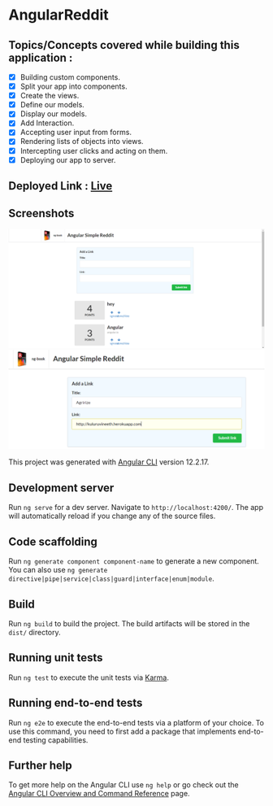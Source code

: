 # AngularReddit

## Topics/Concepts covered while building this application : 
- [x] Building custom components.
- [x] Split your app into components.
- [x] Create the views.
- [x] Define our models.
- [x] Display our models.
- [x] Add Interaction.
- [x] Accepting user input from forms.
- [x] Rendering lists of objects into views.
- [x] Intercepting user clicks and acting on them.
- [x] Deploying our app to server.

## Deployed Link : [Live](https://angular-reddit-bz7eycfdv-kuluruvineeth.vercel.app/)

## Screenshots
![img](https://github.com/kuluruvineeth/AngularGuide/blob/1.angular-reddit/src/screenshots/img.PNG)
![img1](https://github.com/kuluruvineeth/AngularGuide/blob/1.angular-reddit/src/screenshots/img1.PNG)


This project was generated with [Angular CLI](https://github.com/angular/angular-cli) version 12.2.17.

## Development server

Run `ng serve` for a dev server. Navigate to `http://localhost:4200/`. The app will automatically reload if you change any of the source files.

## Code scaffolding

Run `ng generate component component-name` to generate a new component. You can also use `ng generate directive|pipe|service|class|guard|interface|enum|module`.

## Build

Run `ng build` to build the project. The build artifacts will be stored in the `dist/` directory.

## Running unit tests

Run `ng test` to execute the unit tests via [Karma](https://karma-runner.github.io).

## Running end-to-end tests

Run `ng e2e` to execute the end-to-end tests via a platform of your choice. To use this command, you need to first add a package that implements end-to-end testing capabilities.

## Further help

To get more help on the Angular CLI use `ng help` or go check out the [Angular CLI Overview and Command Reference](https://angular.io/cli) page.
